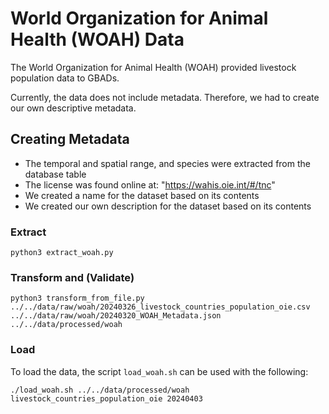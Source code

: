 # World Organization for Animal Health (WOAH) Data 

The World Organization for Animal Health (WOAH) provided livestock population data to GBADs.

Currently, the data does not include metadata. Therefore, we had to create our own descriptive metadata.

## Creating Metadata 

* The temporal and spatial range, and species were extracted from the database table 
* The license was found online at: "https://wahis.oie.int/#/tnc"
* We created a name for the dataset based on its contents 
* We created our own description for the dataset based on its contents 

### Extract

`python3 extract_woah.py`

### Transform and (Validate)

`python3 transform_from_file.py ../../data/raw/woah/20240326_livestock_countries_population_oie.csv ../../data/raw/woah/20240320_WOAH_Metadata.json ../../data/processed/woah`

### Load 

To load the data, the script `load_woah.sh` can be used with the following: 

`./load_woah.sh ../../data/processed/woah livestock_countries_population_oie 20240403`